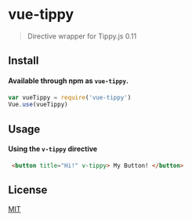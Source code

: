 # vue-tippy

> Directive wrapper for Tippy.js 0.11

## Install

#### Available through npm as `vue-tippy`.

  ``` js
  var vueTippy = require('vue-tippy')
  Vue.use(vueTippy)
  ```

## Usage

#### Using the `v-tippy` directive

``` html
 <button title="Hi!" v-tippy> My Button! </button>
```

## License

[MIT](http://opensource.org/licenses/MIT)